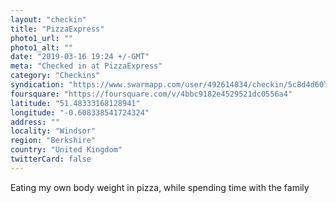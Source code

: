 ```yaml
---
layout: "checkin"
title: "PizzaExpress"
photo1_url: ""
photo1_alt: ""
date: "2019-03-16 19:24 +/-GMT"
meta: "Checked in at PizzaExpress"
category: "Checkins"
syndication: "https://www.swarmapp.com/user/492614834/checkin/5c8d4d607b385f002c9d613b"
foursquare: "https://foursquare.com/v/4bbc9182e4529521dc0556a4"
latitude: "51.48333168128941"
longitude: "-0.608338541724324"
address: ""
locality: "Windsor"
region: "Berkshire"
country: "United Kingdom"
twitterCard: false
---
```

Eating my own body weight in pizza, while spending time with the family
